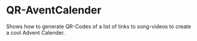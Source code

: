# QR-AventCalender
Shows how to generate QR-Codes of a list of links to song-videos to create a cool Advent Calender.
